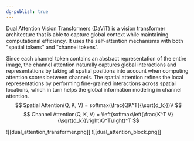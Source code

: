 ```yaml
---
dg-publish: true
---
```

Dual Attention Vision Transformers (DaViT) is a vision transformer architecture that is able to capture global context while maintaining computational efficiency. It uses the self-attention mechanisms with both "spatial tokens" and "channel tokens". 

Since each channel token contains an abstract representation of the entire image, the channel attention naturally captures global interactions and representations by taking all spatial positions into account when computing attention scores between channels. The spatial attention refines the local representations by performing fine-grained interactions across spatial locations, which in turn helps the global information modeling in channel attention.
$$
Spatial Attention(Q, K, V) = softmax(\frac{QK^T}{\sqrt{d_k}})V
$$
$$
Channel Attention(Q, K, V) = \left(softmax\left(\frac{K^T V}{\sqrt{d_k}}\right)Q^T\right)^T
$$

![[dual_attention_transformer.png]]
![[dual_attention_block.png]]